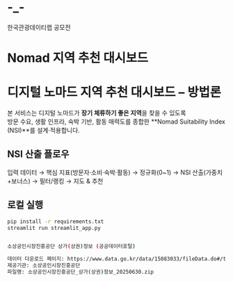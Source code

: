 # -_-
한국관광데이티랩 공모전

# Nomad 지역 추천 대시보드

# 디지털 노마드 지역 추천 대시보드 – 방법론

본 서비스는 디지털 노마드가 **장기 체류하기 좋은 지역**을 찾을 수 있도록  
방문 수요, 생활 인프라, 숙박 기반, 활동 매력도를 종합한 **Nomad Suitability Index (NSI)**를 설계·적용합니다.

## NSI 산출 플로우
입력 데이터 → 핵심 지표(방문자·소비·숙박·활동) → 정규화(0~1) → NSI 산출(가중치+보너스) → 필터/랭킹 → 지도 & 추천



## 로컬 실행
```bash
pip install -r requirements.txt
streamlit run streamlit_app.py


소상공인시장진흥공단 상가(상권)정보 (공공데이터포털)

데이터 다운로드 페이지: https://www.data.go.kr/data/15083033/fileData.do#/tab-layer-openapi
제공기관: 소상공인시장진흥공단
파일명: 소상공인시장진흥공단_상가(상권)정보_20250630.zip
